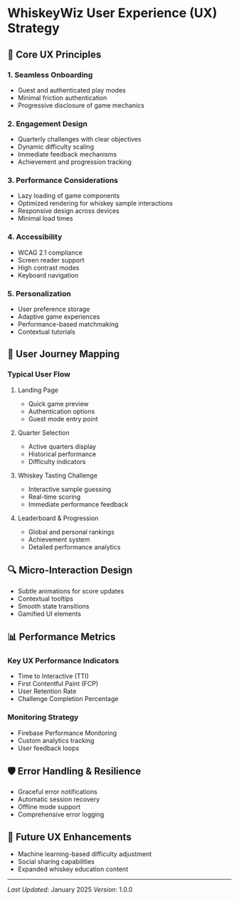 # WhiskeyWiz User Experience (UX) Strategy

## 🎯 Core UX Principles

### 1. Seamless Onboarding
- Guest and authenticated play modes
- Minimal friction authentication
- Progressive disclosure of game mechanics

### 2. Engagement Design
- Quarterly challenges with clear objectives
- Dynamic difficulty scaling
- Immediate feedback mechanisms
- Achievement and progression tracking

### 3. Performance Considerations
- Lazy loading of game components
- Optimized rendering for whiskey sample interactions
- Responsive design across devices
- Minimal load times

### 4. Accessibility
- WCAG 2.1 compliance
- Screen reader support
- High contrast modes
- Keyboard navigation

### 5. Personalization
- User preference storage
- Adaptive game experiences
- Performance-based matchmaking
- Contextual tutorials

## 🧩 User Journey Mapping

### Typical User Flow
1. Landing Page
   - Quick game preview
   - Authentication options
   - Guest mode entry point

2. Quarter Selection
   - Active quarters display
   - Historical performance
   - Difficulty indicators

3. Whiskey Tasting Challenge
   - Interactive sample guessing
   - Real-time scoring
   - Immediate performance feedback

4. Leaderboard & Progression
   - Global and personal rankings
   - Achievement system
   - Detailed performance analytics

## 🔍 Micro-Interaction Design

- Subtle animations for score updates
- Contextual tooltips
- Smooth state transitions
- Gamified UI elements

## 📊 Performance Metrics

### Key UX Performance Indicators
- Time to Interactive (TTI)
- First Contentful Paint (FCP)
- User Retention Rate
- Challenge Completion Percentage

### Monitoring Strategy
- Firebase Performance Monitoring
- Custom analytics tracking
- User feedback loops

## 🛡️ Error Handling & Resilience

- Graceful error notifications
- Automatic session recovery
- Offline mode support
- Comprehensive error logging

## 🔮 Future UX Enhancements
- Machine learning-based difficulty adjustment
- Social sharing capabilities
- Expanded whiskey education content

---

*Last Updated*: January 2025
*Version*: 1.0.0